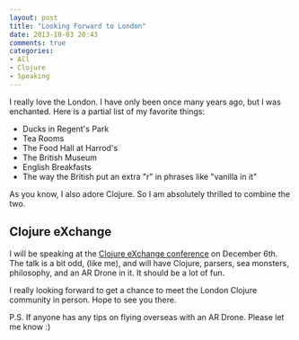 ```yaml
---
layout: post
title: "Looking Forward to London"
date: 2013-10-03 20:43
comments: true
categories:
- All
- Clojure
- Speaking
---
```


I really love the London.  I have only been once many years ago,
but I was enchanted.  Here is a partial list of my favorite
things:

* Ducks in Regent's Park
* Tea Rooms
* The Food Hall at Harrod's
* The British Museum
* English Breakfasts
* The way the British put an extra "r" in phrases like "vanilla in it"

As you know, I also adore Clojure. So I am absolutely thrilled to combine the two.

## Clojure eXchange

I will be speaking at the
[Clojure eXchange conference](http://skillsmatter.com/event/java-jee/clojure-exchange-2013)
on December 6th.  The talk is a bit odd, (like me), and will have
Clojure, parsers, sea monsters, philosophy, and an AR Drone in it.  It
should be a lot of fun.

I really looking forward to get a chance to meet the London Clojure
community in person. Hope to see you there.

P.S. If anyone has any tips on flying overseas with an AR Drone.
Please let me know :)

